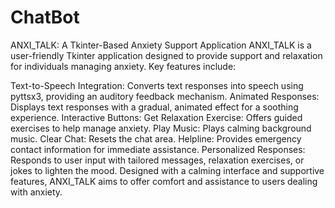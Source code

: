 # ChatBot
ANXI_TALK: A Tkinter-Based Anxiety Support Application
ANXI_TALK is a user-friendly Tkinter application designed to provide support and relaxation for individuals managing anxiety. Key features include:

Text-to-Speech Integration: Converts text responses into speech using pyttsx3, providing an auditory feedback mechanism.
Animated Responses: Displays text responses with a gradual, animated effect for a soothing experience.
Interactive Buttons:
Get Relaxation Exercise: Offers guided exercises to help manage anxiety.
Play Music: Plays calming background music.
Clear Chat: Resets the chat area.
Helpline: Provides emergency contact information for immediate assistance.
Personalized Responses: Responds to user input with tailored messages, relaxation exercises, or jokes to lighten the mood.
Designed with a calming interface and supportive features, ANXI_TALK aims to offer comfort and assistance to users dealing with anxiety.
